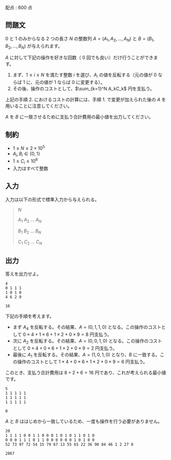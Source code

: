 配点 : $600$ 点

## 問題文

$0$ と $1$ のみからなる $2$ つの長さ $N$ の整数列 $A = (A_1, A_2, \ldots, A_N)$ と $B = (B_1, B_2, \ldots, B_N)$ が与えられます。

$A$ に対して下記の操作を好きな回数（ $0$ 回でも良い）だけ行うことができます。

1. まず、$1 \leq i \leq N$ を満たす整数 $i$ を選び、$A_i$ の値を反転する（元の値が $0$ ならば $1$ に、元の値が $1$ ならば $0$ に変更する）。
2. その後、操作のコストとして、$\sum_{k=1}^N A_kC_k$ 円を支払う。

上記の手順 2. におけるコストの計算には、手順 1. で変更が加えられた後の $A$ を用いることに注意してください。

$A$ を $B$ に一致させるために支払う合計費用の最小値を出力してください。

## 制約

- $1 \leq N \leq 2 \times 10^5$
- $A_i, B_i \in \lbrace 0, 1\rbrace$
- $1 \leq C_i \leq 10^6$
- 入力はすべて整数

## 入力

入力は以下の形式で標準入力から与えられる。

> $N$
> 
> $A_1$ $A_2$ $\ldots$ $A_N$
> 
> $B_1$ $B_2$ $\ldots$ $B_N$
> 
> $C_1$ $C_2$ $\ldots$ $C_N$

## 出力

答えを出力せよ。

```input1
4
0 1 1 1
1 0 1 0
4 6 2 9
```

```output1
16
```

下記の手順を考えます。

- まず $A_4$ を反転する。その結果、$A = (0, 1, 1, 0)$ となる。この操作のコストとして $0 \times 4 + 1 \times 6 + 1 \times 2 + 0 \times 9 = 8$ 円支払う。
- 次に $A_2$ を反転する。その結果、$A = (0, 0, 1, 0)$ となる。この操作のコストとして $0 \times 4 + 0 \times 6 + 1 \times 2 + 0 \times 9 = 2$ 円支払う。
- 最後に $A_1$ を反転する。その結果、$A = (1, 0, 1, 0)$ となり、$B$ に一致する。この操作のコストとして $1 \times 4 + 0 \times 6 + 1 \times 2 + 0 \times 9 = 6$ 円支払う。

このとき、支払う合計費用は $8 + 2 + 6 = 16$ 円であり、これが考えられる最小値です。

```input2
5
1 1 1 1 1
1 1 1 1 1
1 1 1 1 1
```

```output2
0
```

$A$ と $B$ ははじめから一致しているため、一度も操作を行う必要がありません。

```input3
20
1 1 1 1 0 0 1 1 0 0 0 1 0 1 0 1 1 0 1 0
0 0 0 1 1 1 0 1 1 0 0 0 0 0 0 1 0 1 0 0
52 73 97 72 54 15 79 67 13 55 65 22 36 90 84 46 1 2 27 8
```

```output3
2867
```
